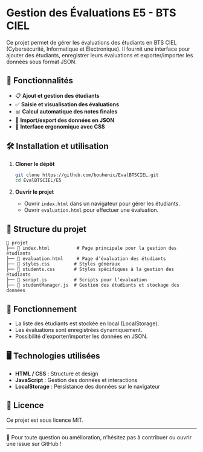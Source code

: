 # Gestion des Évaluations E5 - BTS CIEL

Ce projet permet de gérer les évaluations des étudiants en BTS CIEL (Cybersécurité, Informatique et Électronique). Il fournit une interface pour ajouter des étudiants, enregistrer leurs évaluations et exporter/importer les données sous format JSON.

## 📌 Fonctionnalités

- 📋 **Ajout et gestion des étudiants**
- ✅ **Saisie et visualisation des évaluations**
- 📊 **Calcul automatique des notes finales**
- 📂 **Import/export des données en JSON**
- 🎨 **Interface ergonomique avec CSS**

## 🛠️ Installation et utilisation

1. **Cloner le dépôt**
   ```sh
   git clone https://github.com/bouhenic/EvalBTSCIEL.git
   cd EvalBTSCIEL/E5
   ```

2. **Ouvrir le projet**
   - Ouvrir `index.html` dans un navigateur pour gérer les étudiants.
   - Ouvrir `evaluation.html` pour effectuer une évaluation.

## 📂 Structure du projet

```
📂 projet
├── 📄 index.html          # Page principale pour la gestion des étudiants
├── 📄 evaluation.html     # Page d’évaluation des étudiants
├── 🎨 styles.css         # Styles généraux
├── 🎨 students.css       # Styles spécifiques à la gestion des étudiants
├── 📜 script.js          # Scripts pour l’évaluation
├── 📜 studentManager.js  # Gestion des étudiants et stockage des données
```

## 🚀 Fonctionnement

- La liste des étudiants est stockée en local (LocalStorage).
- Les évaluations sont enregistrées dynamiquement.
- Possibilité d'exporter/importer les données en JSON.

## 🖥️ Technologies utilisées

- **HTML / CSS** : Structure et design
- **JavaScript** : Gestion des données et interactions
- **LocalStorage** : Persistance des données sur le navigateur

## 📜 Licence

Ce projet est sous licence MIT.

---

📧 Pour toute question ou amélioration, n’hésitez pas à contribuer ou ouvrir une issue sur GitHub !

